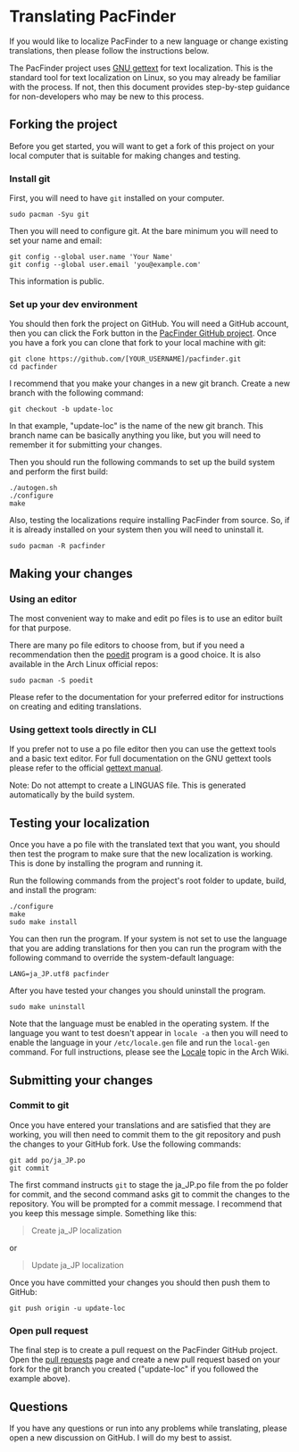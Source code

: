 # Translating PacFinder

If you would like to localize PacFinder to a new language or change existing
translations, then please follow the instructions below.

The PacFinder project uses [GNU gettext][gettext] for text localization. This is
the standard tool for text localization on Linux, so you may already be familiar
with the process. If not, then this document provides step-by-step guidance for
non-developers who may be new to this process.

[gettext]: https://www.gnu.org/software/gettext/


## Forking the project

Before you get started, you will want to get a fork of this project on your
local computer that is suitable for making changes and testing.

### Install git

First, you will need to have `git` installed on your computer.

```shell
sudo pacman -Syu git
```

Then you will need to configure git. At the bare minimum you will need to set
your name and email:

```shell
git config --global user.name 'Your Name'
git config --global user.email 'you@example.com'
```

This information is public.

### Set up your dev environment

You should then fork the project on GitHub. You will need a GitHub account, then
you can click the Fork button in the [PacFinder GitHub project][gh-project].
Once you have a fork you can clone that fork to your local machine with git:

```shell
git clone https://github.com/[YOUR_USERNAME]/pacfinder.git
cd pacfinder
```

I recommend that you make your changes in a new git branch. Create a new branch
with the following command:

```shell
git checkout -b update-loc
```

In that example, "update-loc" is the name of the new git branch. This branch
name can be basically anything you like, but you will need to remember it for
submitting your changes.

Then you should run the following commands to set up the build system and
perform the first build:

```shell
./autogen.sh
./configure
make
```

Also, testing the localizations require installing PacFinder from source. So, if
it is already installed on your system then you will need to uninstall it.

```shell
sudo pacman -R pacfinder
```

[gh-project]: https://github.com/stevenbenner/pacfinder


## Making your changes

### Using an editor

The most convenient way to make and edit po files is to use an editor built for
that purpose.

There are many po file editors to choose from, but if you need a recommendation
then the [poedit][poedit] program is a good choice. It is also available in the
Arch Linux official repos:

```shell
sudo pacman -S poedit
```

Please refer to the documentation for your preferred editor for instructions on
creating and editing translations.

[poedit]: https://poedit.net/

### Using gettext tools directly in CLI

If you prefer not to use a po file editor then you can use the gettext tools and
a basic text editor. For full documentation on the GNU gettext tools please
refer to the official [gettext manual][gettext-manual].

Note: Do not attempt to create a LINGUAS file. This is generated automatically
by the build system.

[gettext-manual]: https://www.gnu.org/software/gettext/manual/gettext.html


## Testing your localization

Once you have a po file with the translated text that you want, you should then
test the program to make sure that the new localization is working. This is done
by installing the program and running it.

Run the following commands from the project's root folder to update, build, and
install the program:

```shell
./configure
make
sudo make install
```

You can then run the program. If your system is not set to use the language that
you are adding translations for then you can run the program with the following
command to override the system-default language:

```shell
LANG=ja_JP.utf8 pacfinder
```

After you have tested your changes you should uninstall the program.

```shell
sudo make uninstall
```

Note that the language must be enabled in the operating system. If the language
you want to test doesn't appear in `locale -a` then you will need to enable the
language in your `/etc/locale.gen` file and run the `local-gen` command. For
full instructions, please see the [Locale][wikilocale] topic in the Arch Wiki.

[wikilocale]: https://wiki.archlinux.org/title/Locale


## Submitting your changes

### Commit to git

Once you have entered your translations and are satisfied that they are working,
you will then need to commit them to the git repository and push the changes to
your GitHub fork. Use the following commands:

```shell
git add po/ja_JP.po
git commit
```

The first command instructs `git` to stage the ja_JP.po file from the po folder
for commit, and the second command asks git to commit the changes to the
repository. You will be prompted for a commit message. I recommend that you keep
this message simple. Something like this:

> Create ja_JP localization

or

> Update ja_JP localization

Once you have committed your changes you should then push them to GitHub:

```shell
git push origin -u update-loc
```

### Open pull request

The final step is to create a pull request on the PacFinder GitHub project. Open
the [pull requests][gh-pr] page and create a new pull request based on your fork
for the git branch you created ("update-loc" if you followed the example above).

[gh-pr]: https://github.com/stevenbenner/pacfinder/pulls


## Questions

If you have any questions or run into any problems while translating, please
open a new discussion on GitHub. I will do my best to assist.

